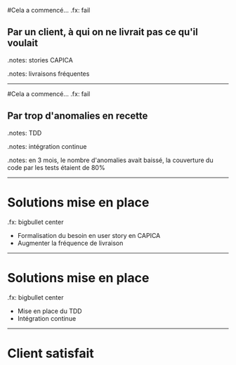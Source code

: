 #Cela a commencé...
.fx: fail

## Par un client, à qui on ne livrait pas ce qu'il voulait

.notes: stories CAPICA

.notes: livraisons fréquentes

---
#Cela a commencé...
.fx: fail
## Par trop d'anomalies en recette

.notes: TDD

.notes: intégration continue

.notes: en 3 mois, le nombre d'anomalies avait baissé, la couverture du code par les tests étaient de 80% 

---
# Solutions mise en place

.fx: bigbullet center

* Formalisation du besoin en user story en CAPICA
* Augmenter la fréquence de livraison

---
# Solutions mise en place

.fx: bigbullet center

* Mise en place du TDD
* Intégration continue

---
# Client satisfait

